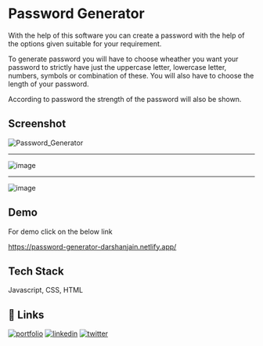 # Password Generator

With the help of this software you can create a password with the help of the options given suitable for your requirement.

To generate password you will have to choose wheather you want your password to strictly have just the uppercase letter, lowercase letter, numbers, symbols or combination of these. You will also have to choose the length of your password.

According to password the strength of the password will also be shown.

## Screenshot

![Password_Generator](https://user-images.githubusercontent.com/109844175/227701490-9b065321-e741-42f6-b3b7-1a701b1d4abc.png)

-------

![image](https://user-images.githubusercontent.com/109844175/229340895-aa7b3c57-d8b8-4092-8614-6e30bd3b2650.png)

------

![image](https://user-images.githubusercontent.com/109844175/229340947-e83c299c-caa8-40e3-b8cc-2241f81f8545.png)


## Demo

For demo click on the below link

https://password-generator-darshanjain.netlify.app/

## Tech Stack

Javascript,
CSS,
HTML



## 🔗 Links
[![portfolio](https://img.shields.io/badge/my_portfolio-000?style=for-the-badge&logo=ko-fi&logoColor=white)](https://darshanjain.netlify.app/)
[![linkedin](https://img.shields.io/badge/linkedin-0A66C2?style=for-the-badge&logo=linkedin&logoColor=white)](https://www.linkedin.com/in/darshannn-jain/)
[![twitter](https://img.shields.io/badge/twitter-1DA1F2?style=for-the-badge&logo=twitter&logoColor=white)](https://twitter.com/DarshanJaipuria)
